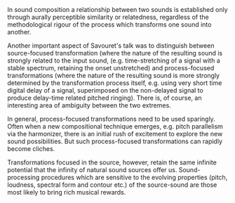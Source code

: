 <page id=24>
In sound composition a relationship between two sounds is established only through aurally perceptible similarity or relatedness, regardless of the methodological rigour of the process which transforms one sound into another.

Another important aspect of Savouret's talk was to distinguish between source-focused transformation (where the nature of the resulting sound is strongly related to the input sound, (e.g. time-stretching of a signal with a stable spectrum, retaining the onset unstretched) and process-focused transformations (where the nature of the resulting sound is more strongly determined by the transformation process itself, e.g. using very short time digital delay of a signal, superimposed on the non-delayed signal to produce delay-time related pitched ringing). There is, of course, an interesting area of ambiguity between the two extremes.

In general, process-focused transformations need to be used sparingly. Often when a new compositional technique emerges, e.g. pitch parallelism via the harmonizer, there is an initial rush of excitement to explore the new sound possibilities. But such process-focused transformations can rapidly become cliches.

Transformations focused in the source, however, retain the same infinite potential that the infinity of natural sound sources offer us. Sound-processing procedures which are sensitive to the evolving properties (pitch, loudness, spectral form and contour etc.) of the source-sound are those most likely to bring rich musical rewards.
</page>
